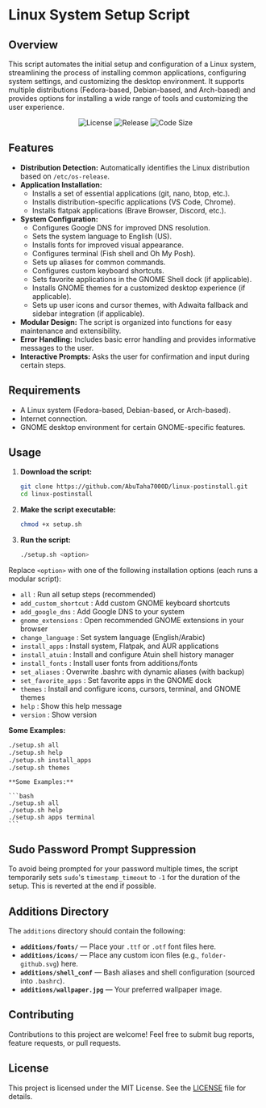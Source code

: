 # Linux System Setup Script

## Overview

This script automates the initial setup and configuration of a Linux system, streamlining the process of installing common applications, configuring system settings, and customizing the desktop environment. It supports multiple distributions (Fedora-based, Debian-based, and Arch-based) and provides options for installing a wide range of tools and customizing the user experience.

<p align="center">
  <img src="https://img.shields.io/github/license/abutaha7000d/linux-postinstall?label=license" alt="License"/>
  <img src="https://img.shields.io/badge/release-v2.1.1-blue" alt="Release"/>
  <img src="https://img.shields.io/github/repo-size/abutaha7000d/linux-postinstall?label=code%20size" alt="Code Size"/>
</p>

## Features

- **Distribution Detection:** Automatically identifies the Linux distribution based on `/etc/os-release`.
- **Application Installation:**
  - Installs a set of essential applications (git, nano, btop, etc.).
  - Installs distribution-specific applications (VS Code, Chrome).
  - Installs flatpak applications (Brave Browser, Discord, etc.).
- **System Configuration:**
  - Configures Google DNS for improved DNS resolution.
  - Sets the system language to English (US).
  - Installs fonts for improved visual appearance.
  - Configures terminal (Fish shell and Oh My Posh).
  - Sets up aliases for common commands.
  - Configures custom keyboard shortcuts.
  - Sets favorite applications in the GNOME Shell dock (if applicable).
  - Installs GNOME themes for a customized desktop experience (if applicable).
  - Sets up user icons and cursor themes, with Adwaita fallback and sidebar integration (if applicable).
- **Modular Design:** The script is organized into functions for easy maintenance and extensibility.
- **Error Handling:** Includes basic error handling and provides informative messages to the user.
- **Interactive Prompts:** Asks the user for confirmation and input during certain steps.

## Requirements

- A Linux system (Fedora-based, Debian-based, or Arch-based).
- Internet connection.
- GNOME desktop environment for certain GNOME-specific features.

## Usage

1.  **Download the script:**

    ```bash
    git clone https://github.com/AbuTaha7000D/linux-postinstall.git
    cd linux-postinstall
    ```

2.  **Make the script executable:**

    ```bash
    chmod +x setup.sh
    ```

3.  **Run the script:**

    ```bash
    ./setup.sh <option>
    ```


  Replace `<option>` with one of the following installation options (each runs a modular script):

  - `all`                   : Run all setup steps (recommended)
  - `add_custom_shortcut`   : Add custom GNOME keyboard shortcuts
  - `add_google_dns`        : Add Google DNS to your system
  - `gnome_extensions`      : Open recommended GNOME extensions in your browser
  - `change_language`       : Set system language (English/Arabic)
  - `install_apps`          : Install system, Flatpak, and AUR applications
  - `install_atuin`         : Install and configure Atuin shell history manager
  - `install_fonts`         : Install user fonts from additions/fonts
  - `set_aliases`           : Overwrite .bashrc with dynamic aliases (with backup)
  - `set_favorite_apps`     : Set favorite apps in the GNOME dock
  - `themes`                : Install and configure icons, cursors, terminal, and GNOME themes
  - `help`                  : Show this help message
  - `version`               : Show version

  **Some Examples:**

  ```bash
  ./setup.sh all
  ./setup.sh help
  ./setup.sh install_apps
  ./setup.sh themes
  ```

    **Some Examples:**

    ```bash
    ./setup.sh all
    ./setup.sh help
    ./setup.sh apps terminal
    ```


## Sudo Password Prompt Suppression

To avoid being prompted for your password multiple times, the script temporarily sets `sudo`'s `timestamp_timeout` to `-1` for the duration of the setup. This is reverted at the end if possible.

## Additions Directory

The `additions` directory should contain the following:

- **`additions/fonts/`** — Place your `.ttf` or `.otf` font files here.
- **`additions/icons/`** — Place any custom icon files (e.g., `folder-github.svg`) here.
- **`additions/shell_conf`** — Bash aliases and shell configuration (sourced into `.bashrc`).
- **`additions/wallpaper.jpg`** — Your preferred wallpaper image.

## Contributing

Contributions to this project are welcome! Feel free to submit bug reports, feature requests, or pull requests.

## License

This project is licensed under the MIT License. See the [LICENSE](./LICENSE) file for details.
